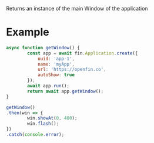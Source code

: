 Returns an instance of the main Window of the application
# Example
```js
async function getWindow() {
		const app = await fin.Application.create({
			uuid: 'app-1',
			name: 'myApp',
			url: 'https://openfin.co',
			autoShow: true
		});
		await app.run();
		return await app.getWindow();
}

getWindow()
.then(win => {
		win.showAt(0, 400);
		win.flash();
})
.catch(console.error);
```
